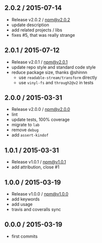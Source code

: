 

## 2.0.2 / 2015-07-14
- Release v2.0.2 / npm@v2.0.2
- update description
- add related projects / libs
- fixes #5, that was really strange

## 2.0.1 / 2015-07-12
- Release v2.0.1 / npm@v2.0.1
- update repo style and standard code style
- reduce package size, thanks @shinnn
  + use `readable-stream/transform` directly
  + use `vinyl-fs` and `through2@v2` in tests

## 2.0.0 / 2015-03-31
- Release v2.0.0 / npm@v2.0.0
- lint
- update tests, 100% coverage
- migrate to `lab`
- remove `debug`
- add `assert-kindof`

## 1.0.1 / 2015-03-31
- Release v1.0.1 / npm@v1.0.1
- add attribution, close #1

## 1.0.0 / 2015-03-19
- Release v1.0.0 / npm@v1.0.0
- add keywords
- add usage
- travis and coveralls sync

## 0.0.0 / 2015-03-19
- first commits
